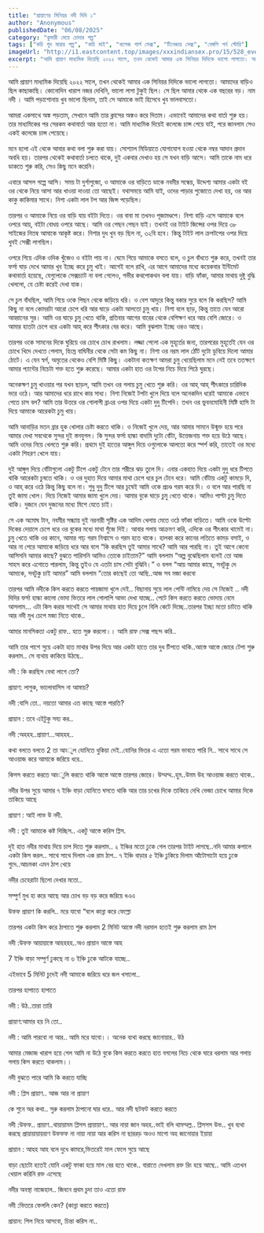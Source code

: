```yaml
---
title: "প্রায়াণের সিনিয়র নদী দিদি ১"
author: "Anonymous"
publishedDate: "06/08/2025"
category: "কুমারী মেয়ে চোদার গল্প"
tags: ["কচি গুদ মারার গল্প", "কচি মাই", "কলেজ গার্ল সেক্স", "টিনেজার সেক্স", "বেঙ্গলি পর্ন স্টোরি"]
imageUrl: "http://i1.eastcontent.top/images/xxxindiansex.pro/15/528_everywhere_coupled.jpg"
excerpt: "আমি প্রায়াণ মাধ্যমিক দিয়েছি ২০২২ সালে, তখন থেকেই আমার এক সিনিয়র দিদিকে ভালো লাগতো। আমাদের বাড়িও ছিল কাছাকাছি। কোনোদিন খারাপ নজর দেখিনি, ভালো লাগা টুকুই ছিল। সে ছিল আমার থেকে এক বছরের বড়। নাম নদী ।..."
---
```


আমি প্রায়াণ মাধ্যমিক দিয়েছি ২০২২ সালে, তখন থেকেই আমার এক সিনিয়র দিদিকে ভালো লাগতো। আমাদের বাড়িও ছিল কাছাকাছি। কোনোদিন খারাপ নজর দেখিনি, ভালো লাগা টুকুই ছিল। সে ছিল আমার থেকে এক বছরের বড়। নাম নদী । আমি পড়াশোনায় খুব ভালো ছিলাম, তাই সে আমাকে ভাই হিসেবে খুব ভালবাসতো।


আমরা একসাথে অঙ্ক পড়তাম, সেখানে আমি তার ক্লাসের অঙ্কও করে দিতাম। এভাবেই আমাদের কথা বার্তা শুরু হয়। তার মাধ্যমিকের পর সেরকম কথাবার্তা আর হতো না। আমি মাধ্যমিক দিয়েই কলেজে চান্স পেয়ে যাই, পরে জানলাম সেও একই কলেজে চান্স পেয়েছে।


মনে হলো এই থেকে আবার কথা বলা শুরু করা যায়। সোশ্যাল মিডিয়াতে যোগাযোগ হওয়া থেকে নম্বর আদান প্রদান অবধি হয়। তারপর থেকেই কথাবার্তা চলতে থাকে, দুই একবার দেখাও হয় সে যখন বাড়ি আসে। আমি তাকে নাম ধরে ডাকতে শুরু করি, সেও কিছু মনে করেনি।


এবারে আসল গল্পে আসি। সময় টা দুর্গাপুজো, ও আমাকে ওর বাড়িতে ডাকে নবমীর সন্ধেয়, উদ্দেশ্য আমার একটা বই ওর থেকে নিয়ে আসা আর খাওয়া দাওয়া তো আছেই। যথাসময়ে আমি যাই, ওদের পাড়ার পুজোতে দেখা হয়, ওর আর কাকু কাকিমার সাথে। নিশা একটা লাল টপ আর জিন্স পড়েছিল।


তারপর ও আমাকে নিয়ে ওর বাড়ি যায় বইটা দিতে। ওর বাবা মা তখনও পূজামণ্ডপে। নিশা বাড়ি এসে আমাকে বলে ওপরে আয়, বইটা বোধয় ওপরে আছে। আমি ওর পেছন পেছন যাই। তখনই ওর টাইট জিন্সের ওপর দিয়ে ৩৮ সাইজের নিতম্ব আমাকে আকৃষ্ট করে। নিশার দুধ খুব বড় ছিল না, ৩২বি হবে। কিন্তু টাইট লাল ক্রপটপের ওপর দিয়ে খুবই সেক্সী লাগছিল।


ওপরে গিয়ে এদিক ওদিক খুঁজেও ও বইটা পায় না। ঘেমে গিয়ে আমাকে বসতে বলে, ও চুল বাঁধতে শুরু করে, তখনই তার ফর্সা ঘাড় দেখে আমার খুব ইচ্ছে করে চুমু খাই। আগেই বলে রাখি, এর আগে আমাদের মধ্যে কয়েকবার ইন্টিমেট কথাবার্তা হয়েছে, যেগুলোকে সেক্সচ্যাট না বলা গেলেও, গভীর কথপোকথন বলা যায়। বাড়ি ফাঁকা, আমার মাথায় দুষ্টু বুদ্ধি খেললো, যে চেষ্টা করেই দেখা যাক।


সে চুল বাঁধছিল, আমি গিয়ে ওকে পিছন থেকে জড়িয়ে ধরি। ও বেশ আদুরে কিন্তু বকার সুরে বলে কি করছিস? আমি কিছু না বলে কোমরটা আরো চেপে ধরি আর ঘাড়ে একটা আলতো চুমু খায়। নিশা বলে ছাড়, কিন্তু তাতে যেন আরো আহ্বানের সুর। আমি ওর ঘাড়ে চুমু খেতে থাকি, প্রতিবার আগের বারের থেকে বেশিক্ষণ ধরে আর বেশি জোরে। ও আমার হাতটা চেপে ধরে একটা আহ্ করে শীৎকার বের করে। আমি বুঝলাম ইচ্ছে ওরও আছে।


তারপর ওকে সামনের দিকে ঘুরিয়ে ওর চোখে চোখ রাখলাম। লজ্জা পেলো এক মুহূর্তের জন্য, তারপরের মুহূর্তেই যেন ওর চোখে খিদে দেখতে পেলাম, হিংস্র বাঘিনীর থেকে সেটা কম কিছু না। নিশা ওর নরম লাল ঠোঁট দুটো ডুবিয়ে দিলো আমার ঠোটে। এ যেন স্বর্গ, অমৃতের থেকেও বেশি মিষ্টি কিছু। একটানা কতক্ষণ আমরা চুমু খেয়েছিলাম মনে নেই তবে ততক্ষণে আমার প্যান্টের নিচেটা শক্ত হতে শুরু করেছে। আমার একটা হাত ওর টপের নিচে দিয়ে পিঠে ঘুরছে।


অনেকক্ষণ চুমু খাওয়ার পর যখন ছাড়ল, আমি তখন ওর গলায় চুমু খেতে শুরু করি। ওর আহ্ আহ্ শীৎকারে চারিদিক ভরে ওঠে। আর আমাদের ধরে রাখে কার সাধ্য। নিশা নিজেই টপটা খুলে দিয়ে বলে অনেকদিন ধরেই আমাকে এভাবে পেতে চাস বল? আমি তার উত্তরে ওর গোলাপী ব্রাএর ওপর দিয়ে একটা দুদু টিপেদি। তখন ওর ভুবনমোহিনী মিষ্টি হাসি টা দিয়ে আমাকে আরেকটা চুমু খায়।


আমি আনাড়ির মতন ব্রার হুক খোলার চেষ্টা করতে থাকি। ও নিজেই খুলে দেয়, আর আমার সামনে উন্মুক্ত হয়ে পরে আমার দেখা সবথেকে সুন্দর দুই স্তনযুগল। কি সুন্দর ফর্সা হাল্কা বাদামি দুটো বোঁটা, উত্তেজনায় শক্ত হয়ে উঠে আছে। আমি ওদের নিয়ে খেলতে শুরু করি। প্রথমে দুই হাতের আঙ্গুল দিয়ে ওগুলোকে আলতো করে স্পর্শ করি, তাতেই ওর মধ্যে একটা শিহরণ খেলে যায়।


দুই আঙ্গুল দিয়ে বোঁটাগুলো একটু টিপে একটু টেনে তার শরীরে ঝড় তুলে দি। এবার একহাত দিয়ে একটা দুদু ধরে টিপতে থাকি আরেকটা চুষতে থাকি। ও ওর দুহাত দিয়ে আমার মাথা চেপে ধরে চুল টেনে ধরে। আমি বোঁটায় একটু কামড়ে দি, ও আহ্ করে ওঠে কিন্তু কিছু বলে না। শুধু দুদু টিপে আর চুষেই আমি ওকে প্রচণ্ড গরম করে দি। ও বলে আর পারছি না তুই জামা খোল। দিয়ে নিজেই আমার জামা খুলে দেয়। আমার বুকে ঘাড়ে চুমু খেতে থাকে। আমিও পাল্টা চুমু দিতে থাকি। দুজনে যেন দুজনের মধ্যে মিশে যেতে চাই।


সে এক অমোঘ টান, নবমীর সন্ধ্যায় দুই নরনারী সৃষ্টির এক আদিম খেলায় মেতে ওঠে ফাঁকা বাড়িতে। আমি ওকে উল্টো দিকের দেয়ালে চেপে ধরে ওর বুকের মধ্যে মাথা গুঁজে দিই। আবার গলায় আক্রমণ করি, এদিকে ওর শীৎকার থামেই না। চুমু খেতে থাকি ওর কানে, আমার গাঢ় গরম নিশ্বাসে ও গরম হতে থাকে। হালকা করে কানের লতিতে কামড় বসাই, ও আর না পেরে আমাকে জড়িয়ে ধরে আর বলে “কি করছিস তুই আমার সাথে? আমি আর পারছি না। তুই আগে কেনো আসিসনি আমার কাছে? বুঝতে পারিসনি আমিও তোকে চাইতাম?” আমি বললাম “অল্প বুঝেছিলাম বলেই তো আজ সাহস করে এগোতে পারলাম, কিন্তু তুইও যে এতটা চাস সেটা বুঝিনি।” ও বলল “আয় আমার কাছে, সবটুকু দে আমাকে, সবটুকু চাই আমার” আমি বললাম “তোর কাছেই তো আছি..আজ সব মজা করবো


তারপর আমি নদীকে কিস করতে করতে পায়জামা খুলে দেই.. বিছানায় সুয়ে লাল পেন্টি নামিয়ে দেয় সে নিজেই .. নদী দিদির ফর্সা হাল্কা কালো ভোদা ভিতরে লাল গোলাপি আভা দেখা যাচ্ছে.. পেটে কিস করতে করতে ভোদায় নেমে আসলাম… এটা কিস করার সাথেই সে আমার মাথায় হাত দিয়ে চুলে বিলি কেটে দিচ্ছে..তারপর ইচ্ছা মতো চাটতে থাকি আর নদী মুখ চেপে মজা নিতে থাকে..


আমার মানসিকতা একটু রাফ.. হতে সুরু করলো।। আমি রাফ সেক্স পছন্দ করি..


আমি তার পাশে সুয়ে একটা হাত মাথার উপর দিয়ে আর একটা হাতে তার দুধ টিপতে থাকি..আস্তে আস্তে জোরে টেপা শুরু করলাম.. সে ব্যথায় কাকিয়ে উঠছে..


নদী : কি করছিস বেথা লাগে তো?


প্রায়াণ: লাগুক, ভালোবাসিস না আমায়?


নদী :বাসি তো.. নয়তো আমার এত কাছে আস্তে পারতি?


প্রায়ান : তবে এইটুকু সয্য কর..


নদী :অহহহ..প্রায়াণ…আহহহ..

কথা বলতে বলতে 2 তা আংুল যোনিতে ধুকিয়া দেই..যোনির ভিতর এ এতো গরম ভাবতে পারি নি.. সাথে সাথে সে আওয়াজ করে আমাকে জরিয়ে ধরে..


কিসস করতে করতে আংুলি করতে থাকি আস্তে আস্তে তারপর জোরে। উম্মম্ম..হুম..উমম উহ আওয়াজ করতে থাকে..


নদীর উপর সুয়ে আমার ৭ ইঞ্চি বাড়া যোনিতে ঘসতে থাকি আর তার চখের দিকে তাকিয়ে দেখি ভেজা চোখে আমার দিকে তাকিয়ে আছে


প্রায়াণ : আই লাভ উ নদী.


নদী : তুই আমাকে কষ্ট দিচ্ছিস.. একটু আস্তে করিস প্লিস.


দুই হাত নদীর মাথায় দিয়ে চাপ দিতে শুরু করলাম.. ২ ইঞ্চির মতো ঢুকে গেল তারপর টাইট লাগছে..নদি আমার কপালে একটা কিস করল.. সাথে সাথে দিলাম এক রাম ঠাপ.. ৭ ইঞ্চি বাড়ার ৫ ইঞ্চি ঢুকিয়ে দিলাম আঁটোসাটো হয়ে ঢুকে গুদে..আচমকা এমন ঠাপ খেয়ে

নদীর চেহেরাটা ছিলো দেখার মতো..


সম্পুর্ণ মুখ হা করে আছে আর চোখ বড় বড় করে জরিয়ে ধএএ

উফফ প্রায়াণ কি করলি.. মরে যাবো “বলে কান্না করে ফেল্লো

তারপর একটা কিস করে ঠাপাতে শুরু করলাম 2 মিনিট আস্তে নদী নরমাল হতেই শুরু করলাম রাম ঠাপ


নদী :উফফ আয়ায়াস্তে আহহহহ..অও প্রায়ান আস্তে আহ

7 ইঞ্চি বাড়া সম্পুর্ণ ঢুকছে না ৬ ইঞ্চি ঢুকে আটকে যাচ্ছে..


এইভাবে 5 মিনিট চুদেই নদী আমাকে জরিয়ে ধরে জল খসালো..

তারপর হাপাতে হাপাতে


নদী : উঠ..তারা তারি


প্রায়াণ:আমার হয় নি তো..


নদী : আমি পারবো না আর.. আমি মরে যাবো।। অনেক ব্যথা করছে জানোয়ার.. উঠ


আমার মেজাজ খারাপ হয়ে গেল আমি না উঠে বুকে কিস করতে করতে হাত বগলের নিচে থেকে ঘারে ধরলাম আর গলায় গলায় কিস করতে থাকলাম।।

নদী বুঝতে পারে আমি কি করতে যাচ্ছি


নদী : প্লিস প্রায়াণ.. আজ আর না প্রায়াণ


কে শুনে অর কথা.. সুরু করলাম ঠাপানো ঘার ধরে.. আর নদী ছটফট করতে করতে


নদী :উফফ.. প্রায়াণ..থায়ায়ামম প্লিসস প্রায়ায়াণ.. আর নায়া জান অহহ..ভাই বলি থামম্মল্ল.. প্লিসসস উভ.. খুব ব্যথা করছে প্রায়ায়ায়ায়য়াণ উফফফ না নায়া নায়া আর করিস না ছাররড় অওও মাগো অহ জানোয়ার ইয়ায়া


প্রায়ান : আহহ আহ বলে দুধে কামরে,ভিতরেই মাল ফেলে সুয়ে আছে

বাড়া ছোটো হতেই যোনি একটু ফাকা হয়ে মাল বের হতে থাকে.. বারাতে দেখলাম রক্ত রিং হয়ে আছে.. আমি এতখন খেয়াল করিনি রক্ত এসেছে

নদীর অবস্থা নাজেহাল.. জিবনে প্রথম চুদা তাও এতো রাফ


নদী :ভিতরে ফেললি কেন? (কান্না করতে করতে)


প্রায়ান: পিল নিয়ে আসবো, চিন্তা করিস না..
